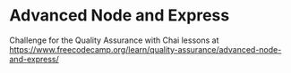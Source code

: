 # Advanced Node and Express

Challenge for the Quality Assurance with Chai lessons at https://www.freecodecamp.org/learn/quality-assurance/advanced-node-and-express/
